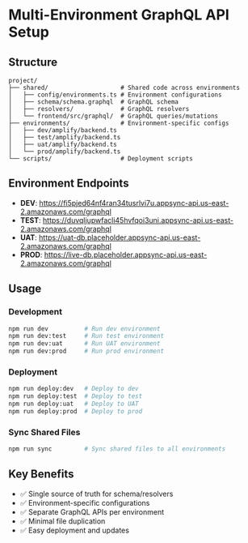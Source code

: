 # Multi-Environment GraphQL API Setup

## Structure
```
project/
├── shared/                    # Shared code across environments
│   ├── config/environments.ts # Environment configurations
│   ├── schema/schema.graphql  # GraphQL schema
│   ├── resolvers/             # GraphQL resolvers
│   └── frontend/src/graphql/  # GraphQL queries/mutations
├── environments/              # Environment-specific configs
│   ├── dev/amplify/backend.ts
│   ├── test/amplify/backend.ts
│   ├── uat/amplify/backend.ts
│   └── prod/amplify/backend.ts
└── scripts/                   # Deployment scripts
```

## Environment Endpoints
- **DEV**: https://fi5pjed64nf4ran34tusrlvi7u.appsync-api.us-east-2.amazonaws.com/graphql
- **TEST**: https://duvqljupwfacli45hvfqoi3uni.appsync-api.us-east-2.amazonaws.com/graphql
- **UAT**: https://uat-db.placeholder.appsync-api.us-east-2.amazonaws.com/graphql
- **PROD**: https://live-db.placeholder.appsync-api.us-east-2.amazonaws.com/graphql

## Usage

### Development
```bash
npm run dev          # Run dev environment
npm run dev:test     # Run test environment
npm run dev:uat      # Run UAT environment
npm run dev:prod     # Run prod environment
```

### Deployment
```bash
npm run deploy:dev   # Deploy to dev
npm run deploy:test  # Deploy to test
npm run deploy:uat   # Deploy to UAT
npm run deploy:prod  # Deploy to prod
```

### Sync Shared Files
```bash
npm run sync         # Sync shared files to all environments
```

## Key Benefits
- ✅ Single source of truth for schema/resolvers
- ✅ Environment-specific configurations
- ✅ Separate GraphQL APIs per environment
- ✅ Minimal file duplication
- ✅ Easy deployment and updates